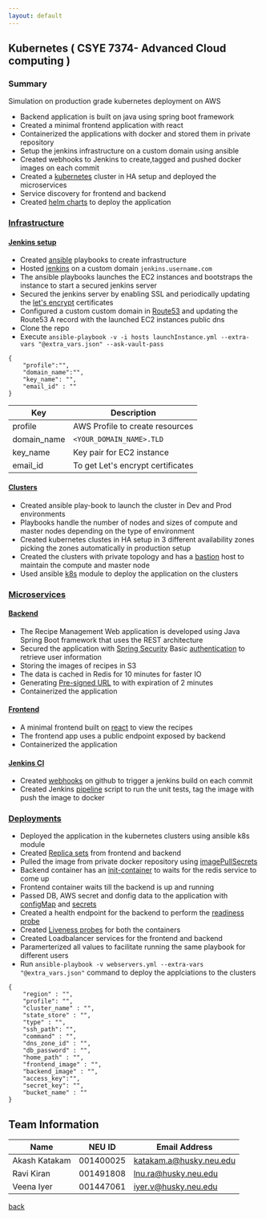 ```yaml
---
layout: default
---
```


## Kubernetes ( CSYE 7374- Advanced Cloud computing )

### Summary

Simulation on production grade kubernetes deployment on AWS

- Backend application is built on java using spring boot framework
- Created a minimal frontend application with react
- Containerized the applications with docker and stored them in private repository
- Setup the jenkins infrastructure on a custom domain using ansible
- Created webhooks to Jenkins to create,tagged and pushed docker images on each commit
- Created a [kubernetes](https://kubernetes.io/docs/concepts/) cluster in HA setup and deployed the microservices
- Service discovery for frontend and backend
- Created [helm charts](https://helm.sh/docs/chart_template_guide/getting_started/) to deploy the application

### [Infrastructure](#csye7374Infra)

#### [Jenkins setup](#JenkinsSetup)

- Created [ansible](https://docs.ansible.com/ansible/latest/index.html) playbooks to create infrastructure
- Hosted [jenkins](https://jenkins.io/doc/) on a custom domain `jenkins.username.com`
- The ansible playbooks launches the EC2 instances and bootstraps the instance to start a secured jenkins server
- Secured the jenkins server by enabling SSL and periodically updating the [let's encrypt](https://letsencrypt.org/) certificates
- Configured a custom custom domain in [Route53](https://aws.amazon.com/route53/) and updating the Route53 A record with the launched EC2 instances public dns
- Clone the repo
- Execute `ansible-playbook -v -i hosts launchInstance.yml --extra-vars "@extra_vars.json" --ask-vault-pass`

```
{
    "profile":"",
    "domain_name":"",
    "key_name": "",
    "email_id" : ""
}
```

| Key         | Description                       |
| ----------- | --------------------------------- |
| profile     | AWS Profile to create resources   |
| domain_name | `<YOUR_DOMAIN_NAME>.TLD`          |
| key_name    | Key pair for EC2 instance         |
| email_id    | To get Let's encrypt certificates |

#### [Clusters](#clusters)

- Created ansible play-book to launch the cluster in Dev and Prod environments
- Playbooks handle the number of nodes and sizes of compute and master nodes depending on the type of environment
- Created kubernetes clustes in HA setup in 3 different availability zones picking the zones automatically in production setup
- Created the clusters with private topology and has a [bastion](https://github.com/kubernetes/kops/blob/master/docs/bastion.md) host to maintain the compute and master node
- Used ansible [k8s](https://docs.ansible.com/ansible/latest/modules/k8s_module.html) module to deploy the application on the clusters

### [Microservices](#Microservices)

#### [Backend](#backend)

- The Recipe Management Web application is developed using Java Spring Boot framework that uses the REST architecture
- Secured the application with [Spring Security](https://spring.io/projects/spring-security) Basic [authentication](https://developer.mozilla.org/en-US/docs/Web/HTTP/Authentication) to retrieve user information
- Storing the images of recipes in S3
- The data is cached in Redis for 10 minutes for faster IO
- Generating [Pre-signed URL](https://docs.aws.amazon.com/AmazonS3/latest/dev/PresignedUrlUploadObjectJavaSDK.html) to with expiration of 2 minutes
- Containerized the application

#### [Frontend](#frontend)

- A minimal frontend built on [react](https://reactjs.org/docs/getting-started.html) to view the recipes
- The frontend app uses a public endpoint exposed by backend
- Containerized the application

#### [Jenkins CI](#jenkinsci)

- Created [webhooks](https://developer.github.com/webhooks/) on github to trigger a jenkins build on each commit
- Created Jenkins [pipeline](https://jenkins.io/doc/pipeline/tour/hello-world/) script to run the unit tests, tag the image with push the image to docker

### [Deployments](#deployments)

- Deployed the application in the kubernetes clusters using ansible k8s module
- Created [Replica sets](https://kubernetes.io/docs/concepts/workloads/controllers/replicaset/) from frontend and backend
- Pulled the image from private docker repository using [imagePullSecrets](https://kubernetes.io/docs/tasks/configure-pod-container/pull-image-private-registry/)
- Backend container has an [init-container](https://kubernetes.io/docs/concepts/workloads/pods/init-containers/) to waits for the redis service to come up
- Frontend container waits till the backend is up and running
- Passed DB, AWS secret and donfig data to the application with [configMap](https://kubernetes.io/docs/tutorials/configuration/) and [secrets](https://kubernetes.io/docs/concepts/configuration/secret/)
- Created a health endpoint for the backend to perform the [readiness probe](https://kubernetes.io/docs/tasks/configure-pod-container/configure-liveness-readiness-startup-probes/#define-readiness-probes)
- Created [Liveness probes](https://kubernetes.io/docs/tasks/configure-pod-container/configure-liveness-readiness-startup-probes/#define-a-liveness-http-request) for both the containers
- Created Loadbalancer services for the frontend and backend
- Paramerterized all values to facilitate running the same playbook for different users
- Run `ansible-playbook -v webservers.yml --extra-vars "@extra_vars.json"` command to deploy the applciations to the clusters

```
{
    "region" : "",
    "profile": "",
    "cluster_name" : "",
    "state_store" : "",
    "type" : "",
    "ssh_path": "",
    "command" : "",
    "dns_zone_id" : "",
    "db_password" : "",
    "home_path" : "",
    "frontend_image" : "",
    "backend_image" : "",
    "access_key":"",
    "secret_key": "",
    "bucket_name" : ""
}

```
## Team Information

| Name | NEU ID | Email Address |
| --- | --- | --- |
| Akash Katakam | 001400025 | katakam.a@husky.neu.edu |
| Ravi Kiran    | 001491808 | lnu.ra@husky.neu.edu    |
| Veena Iyer    | 001447061 | iyer.v@husky.neu.edu    |

[back](./)
